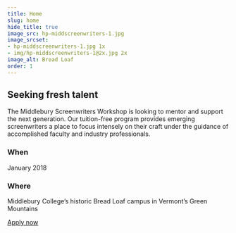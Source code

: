 ```yaml
---
title: Home
slug: home
hide_title: true
image_src: hp-middscreenwriters-1.jpg
image_srcset:
- hp-middscreenwriters-1.jpg 1x
- img/hp-middscreenwriters-1@2x.jpg 2x
image_alt: Bread Loaf
order: 1
---
```


## Seeking fresh talent

The Middlebury Screenwriters Workshop is looking to mentor and support the next generation. Our tuition-free program provides emerging screenwriters a place to focus intensely on their craft under the guidance of accomplished faculty and industry professionals.

### When

January 2018

### Where

Middlebury College’s historic Bread Loaf campus in Vermont’s Green Mountains

<div class="section-action">
  <a href="{{site.apply_link}}" class="button js-app-btn">Apply now</a>
</div>
